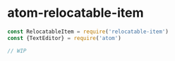 # atom-relocatable-item

```javascript
const RelocatableItem = require('relocatable-item')
const {TextEditor} = require('atom')

// WIP
```
